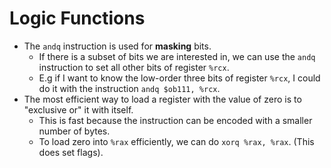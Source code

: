 # Logic Functions

- The `andq` instruction is used for **masking** bits.
  - If there is a subset of bits we are interested in, we can use the `andq` instruction to set all other bits of register `%rcx`.
  - E.g if I want to know the low-order three bits of register `%rcx`, I could do it with the instruction `andq $ob111, %rcx`.
- The most efficient way to load a register with the value of zero is to "exclusive or" it with itself.
  - This is fast because the instruction can be encoded with a smaller number of bytes.
  - To load zero into `%rax` efficiently, we can do `xorq %rax, %rax`. (This does set flags).